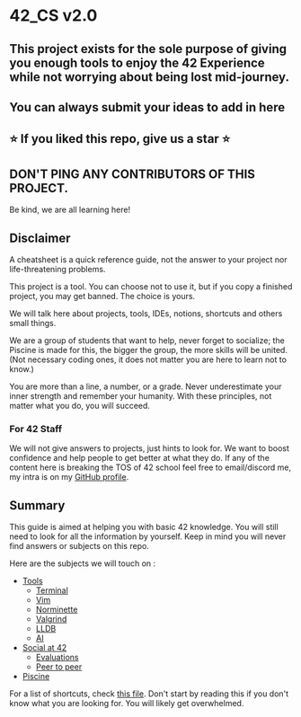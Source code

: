 # 42_CS v2.0

## This project exists for the sole purpose of giving you enough tools to enjoy the 42 Experience while not worrying about being lost mid-journey.

## You can always submit your ideas to add in here

## ⭐ If you liked this repo, give us a star ⭐

## DON'T PING ANY CONTRIBUTORS OF THIS PROJECT.

Be kind, we are all learning here!

## Disclaimer

A cheatsheet is a quick reference guide, not the answer to your project nor life-threatening problems.

This project is a tool. You can choose not to use it, but if you copy a finished project, you may get banned. The choice is yours.

We will talk here about projects, tools, IDEs,
notions, shortcuts and others small things.

We are a group of students that want to help, never forget to socialize;
the Piscine is made for this, the bigger the group,
the more skills will be united.
(Not necessary coding ones, it does not matter you are here to learn not to know.)

You are more than a line, a number, or a grade.
Never underestimate your inner strength and remember your humanity.
With these principles, not matter what you do, you will succeed.

### For 42 Staff
We will not give answers to projects, just hints to look for.
We want to boost confidence and help people to get better at what they do.
If any of the content here is breaking the TOS of 42 school feel free to email/discord me,
my intra is on my [GitHub profile](https://github.com/natReinum).

## Summary

This guide is aimed at helping you with basic 42 knowledge.
You will still need to look for all the information by yourself.
Keep in mind you will never find answers or subjects on this repo.

Here are the subjects we will touch on :
- [Tools](./Tools/intro.md)
  - [Terminal](Tools/Terminal/intro.md)
  - [Vim](./Tools/Vim/intro.md)
  - [Norminette](./Tools/Norminette/intro.md)
  - [Valgrind](./Tools/Valgrind/intro.md)
  - [LLDB](./Tools/LLDB/intro.md)
  - [AI](./Tools/AI/intro.md)
- [Social at 42](./Social/intro.md)
  - [Evaluations](./Social/Evaluations/intro.md)
  - [Peer to peer](./Social/P2P/intro.md)
- [Piscine](./Piscine/intro.md)

For a list of shortcuts, check [this file](./cs.md).
Don't start by reading this if you don't know what you are looking for.
You will likely get overwhelmed.
